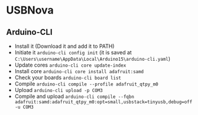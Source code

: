 # USBNova

## Arduino-CLI
* Install it (Download it and add it to PATH)
* Initiate it `arduino-cli config init` (it is saved at `C:\Users\username\AppData\Local\Arduino15\arduino-cli.yaml`)
* Update cores `arduino-cli core update-index`
* Install core `arduino-cli core install adafruit:samd`
* Check your boards `arduino-cli board list`
* Compile `arduino-cli compile --profile adafruit_qtpy_m0`
* Upload `arduino-cli upload -p COM3`
* Compile and upload `arduino-cli compile --fqbn adafruit:samd:adafruit_qtpy_m0:opt=small,usbstack=tinyusb,debug=off -u COM3`